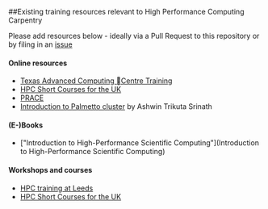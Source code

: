 ##Existing training resources relevant to High Performance Computing Carpentry

Please add resources below - ideally via a Pull Request to this repository or by filing in an [issue](https://github.com/HPCCarpentry/organisation/issues)

#### Online resources
* [Texas Advanced Computing Centre Training](https://portal.tacc.utexas.edu/training)
* [HPC Short Courses for the UK](http://congo.dl.ac.uk:8080/access/content/group/hpc-sc-admin/)
* [PRACE](http://www.training.prace-ri.eu/material/index.html)
* [Introduction to Palmetto cluster](http://clemsoncoe.github.io/hpc-workshop/) by Ashwin Trikuta Srinath


#### (E-)Books
* ["Introduction to High-Performance Scientific Computing"](Introduction to High-Performance Scientific Computing)

#### Workshops and courses
* [HPC training at Leeds](https://hec.wiki.leeds.ac.uk/bin/view/Documentation/TrainingInformation)
* [HPC Short Courses for the UK](http://congo.dl.ac.uk:8080/portal/site/!gateway/page/!gateway-100)


